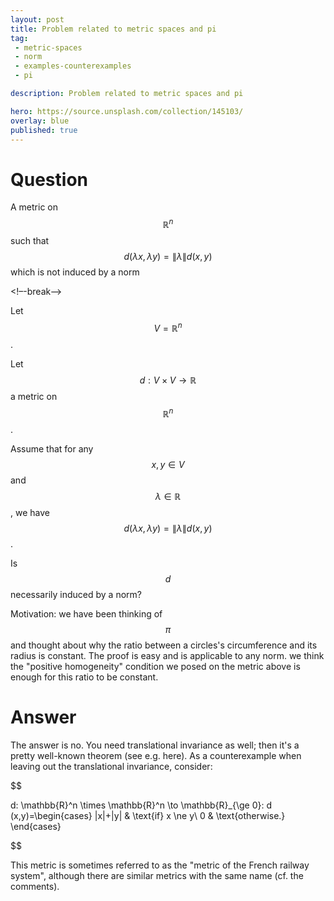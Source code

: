 ```yaml
---
layout: post
title: Problem related to metric spaces and pi
tag:
 - metric-spaces
 - norm
 - examples-counterexamples
 - pi

description: Problem related to metric spaces and pi

hero: https://source.unsplash.com/collection/145103/
overlay: blue 
published: true
---
```


# Question 

A metric on $$\mathbb{R}^n$$ such that $$d(\lambda x, \lambda y)=\|\lambda\| d(x,y)$$ which is not induced by a norm

<!–-break-–>



Let $$V=\mathbb{R}^n$$.

  Let $$d:V \times V\rightarrow \mathbb{R}$$ a metric on $$\mathbb{R}^n$$.

  Assume that for any $$x,y\in V$$ and $$\lambda \in \mathbb{R}$$, we have $$d(\lambda x, \lambda y) = \|\lambda\|d(x,y)$$.

  Is $$d$$ necessarily induced by a norm?

Motivation:  we have  been thinking of $$\pi$$ and thought about why the ratio between a circles's circumference and its radius is constant.
 The proof is easy and is applicable to any norm.
 we think the "positive homogeneity" condition we posed on the metric above is enough for this ratio to be constant.


# Answer 


The answer is no. You need translational invariance as well; then it's a pretty well-known theorem (see e.g. here).
As a counterexample when leaving out the translational invariance, consider:


$$

d: \mathbb{R}^n \times \mathbb{R}^n \to \mathbb{R}_{\ge 0}: d (x,y)=\begin{cases}
 \|x\|+\|y\| & \text{if} x \ne y\\
 0 & \text{otherwise.}
\end{cases}

$$


This metric is sometimes referred to as the "metric of the French railway system", although there are similar metrics with the same name (cf. the comments).

